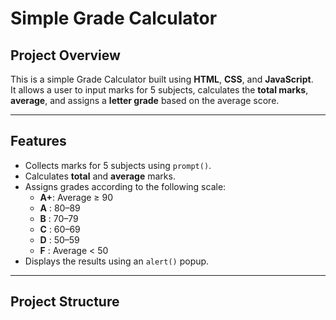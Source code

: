 # Simple Grade Calculator

## Project Overview
This is a simple Grade Calculator built using **HTML**, **CSS**, and **JavaScript**.  
It allows a user to input marks for 5 subjects, calculates the **total marks**, **average**, and assigns a **letter grade** based on the average score.

---

## Features
- Collects marks for 5 subjects using `prompt()`.
- Calculates **total** and **average** marks.
- Assigns grades according to the following scale:
  - **A+**: Average ≥ 90
  - **A** : 80–89
  - **B** : 70–79
  - **C** : 60–69
  - **D** : 50–59
  - **F** : Average < 50
- Displays the results using an `alert()` popup.

---

## Project Structure
